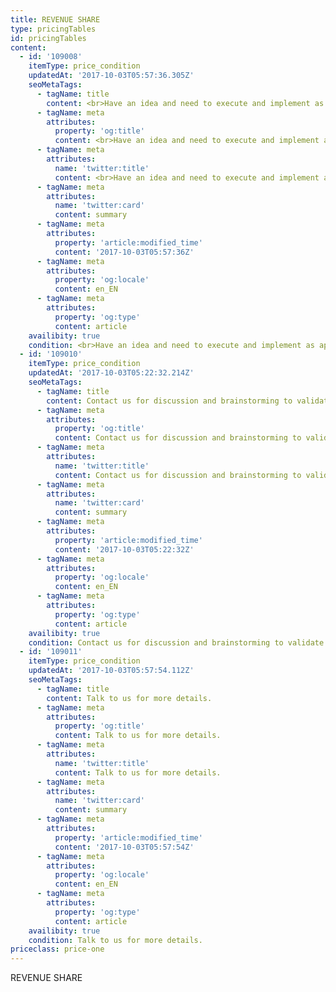 ```yaml
---
title: REVENUE SHARE
type: pricingTables
id: pricingTables
content:
  - id: '109008'
    itemType: price_condition
    updatedAt: '2017-10-03T05:57:36.305Z'
    seoMetaTags:
      - tagName: title
        content: <br>Have an idea and need to execute and implement as app!
      - tagName: meta
        attributes:
          property: 'og:title'
          content: <br>Have an idea and need to execute and implement as app!
      - tagName: meta
        attributes:
          name: 'twitter:title'
          content: <br>Have an idea and need to execute and implement as app!
      - tagName: meta
        attributes:
          name: 'twitter:card'
          content: summary
      - tagName: meta
        attributes:
          property: 'article:modified_time'
          content: '2017-10-03T05:57:36Z'
      - tagName: meta
        attributes:
          property: 'og:locale'
          content: en_EN
      - tagName: meta
        attributes:
          property: 'og:type'
          content: article
    availibity: true
    condition: <br>Have an idea and need to execute and implement as app!
  - id: '109010'
    itemType: price_condition
    updatedAt: '2017-10-03T05:22:32.214Z'
    seoMetaTags:
      - tagName: title
        content: Contact us for discussion and brainstorming to validate and implement.
      - tagName: meta
        attributes:
          property: 'og:title'
          content: Contact us for discussion and brainstorming to validate and implement.
      - tagName: meta
        attributes:
          name: 'twitter:title'
          content: Contact us for discussion and brainstorming to validate and implement.
      - tagName: meta
        attributes:
          name: 'twitter:card'
          content: summary
      - tagName: meta
        attributes:
          property: 'article:modified_time'
          content: '2017-10-03T05:22:32Z'
      - tagName: meta
        attributes:
          property: 'og:locale'
          content: en_EN
      - tagName: meta
        attributes:
          property: 'og:type'
          content: article
    availibity: true
    condition: Contact us for discussion and brainstorming to validate and implement.
  - id: '109011'
    itemType: price_condition
    updatedAt: '2017-10-03T05:57:54.112Z'
    seoMetaTags:
      - tagName: title
        content: Talk to us for more details.
      - tagName: meta
        attributes:
          property: 'og:title'
          content: Talk to us for more details.
      - tagName: meta
        attributes:
          name: 'twitter:title'
          content: Talk to us for more details.
      - tagName: meta
        attributes:
          name: 'twitter:card'
          content: summary
      - tagName: meta
        attributes:
          property: 'article:modified_time'
          content: '2017-10-03T05:57:54Z'
      - tagName: meta
        attributes:
          property: 'og:locale'
          content: en_EN
      - tagName: meta
        attributes:
          property: 'og:type'
          content: article
    availibity: true
    condition: Talk to us for more details.
priceclass: price-one
---
```


REVENUE SHARE
